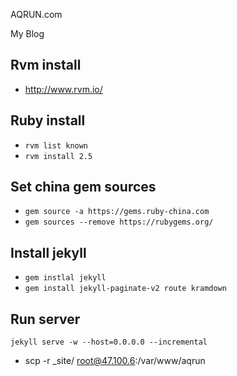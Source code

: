 
AQRUN.com

My Blog

## Rvm install

* http://www.rvm.io/

## Ruby install

* `rvm list known`
* `rvm install 2.5`

## Set china gem sources

* `gem source -a https://gems.ruby-china.com`
* `gem sources --remove https://rubygems.org/`

## Install jekyll

* `gem instlal jekyll`
* `gem install jekyll-paginate-v2 route kramdown`

## Run server


```shell
jekyll serve -w --host=0.0.0.0 --incremental
```

* scp -r _site/ root@47.100.6:/var/www/aqrun

